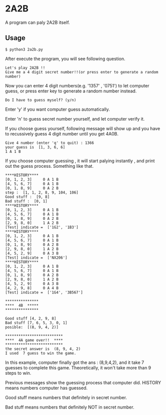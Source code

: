 # 2A2B
A program can paly 2A2B itself.

## Usage 
```
$ python3 2a2b.py
```
After execute the program, you will see following question.
```
Let's play 2A2B !!
Give me a 4 digit secret number!!(or press enter to generate a random number)
``` 
Now you can enter 4 digit numbers(e.g. '1357' , '0751') to let computer guess, or press enter key to generate a random number instead.

```
Do I have to guess myself? (y/n)
```
Enter 'y' if you want computer guess automatically.

Enter 'n' to guess secret number yourself, and let computer verify it.

If you choose guess yourself, following message will show up and you have to recussively guess 4 digit number until you get 4A0B. 
```
Give 4 number (enter 'q' to quit) : 1366  
your guess is  [1, 3, 6, 6]
1 A 1 B
```

If you choose computer guessing , it will start palying instantly , and print out the guess process. Something like that.

```
****HISTORY**** 
[0, 1, 2, 3]     0 A 1 B
[4, 5, 6, 7]     0 A 1 B
[0, 1, 8, 9]     0 A 2 B
step :  [1, 1, 2, 8, 9, 104, 106]
Good stuff :  [9, 8]
Bad stuff :  [0, 1]
****HISTORY**** 
[0, 1, 2, 3]     0 A 1 B
[4, 5, 6, 7]     0 A 1 B
[0, 1, 8, 9]     0 A 2 B
[2, 9, 8, 0]     1 A 2 B
[Test] indicate =  ['1G2', '1B3']
****HISTORY**** 
[0, 1, 2, 3]     0 A 1 B
[4, 5, 6, 7]     0 A 1 B
[0, 1, 8, 9]     0 A 2 B
[2, 9, 8, 0]     1 A 2 B
[4, 5, 2, 9]     0 A 3 B
[Test] indicate =  ['NX206']
****HISTORY**** 
[0, 1, 2, 3]     0 A 1 B
[4, 5, 6, 7]     0 A 1 B
[0, 1, 8, 9]     0 A 2 B
[2, 9, 8, 0]     1 A 2 B
[4, 5, 2, 9]     0 A 3 B
[4, 2, 9, 8]     0 A 4 B
[Test] indicate =  ['1G4', '3B567']
 
***************
****  4B  *****
***************
 
Good stuff [4, 2, 9, 8]
Bad stuff [7, 6, 5, 3, 0, 1]
posible:  [(8, 9, 4, 2)]
 
**************************
****  4A game over!!  ****
**************************
the secret answer is  (8, 9, 4, 2)
I used  7 guess to win the game.
```
In this example, computer finally got the ans : (8,9,4,2), and it take 7 guesses to complete this game. Theoretically, it won't take more than 9 steps to win.

Previous messages show the guessing process that computer did. 
HISTORY means numbers computer has guessed.

Good stuff means numbers that definitely in secret number.

Bad stuff means numbers that definitely NOT in secret number.
